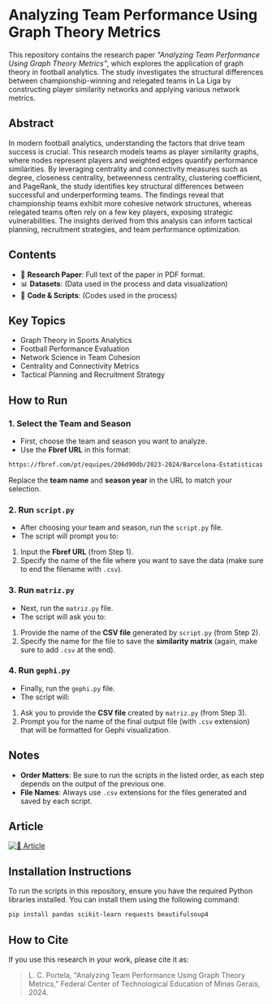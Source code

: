 # Analyzing Team Performance Using Graph Theory Metrics

This repository contains the research paper *"Analyzing Team Performance Using Graph Theory Metrics"*, which explores the application of graph theory in football analytics. The study investigates the structural differences between championship-winning and relegated teams in La Liga by constructing player similarity networks and applying various network metrics.

## Abstract

In modern football analytics, understanding the factors that drive team success is crucial. This research models teams as player similarity graphs, where nodes represent players and weighted edges quantify performance similarities. By leveraging centrality and connectivity measures such as degree, closeness centrality, betweenness centrality, clustering coefficient, and PageRank, the study identifies key structural differences between successful and underperforming teams. The findings reveal that championship teams exhibit more cohesive network structures, whereas relegated teams often rely on a few key players, exposing strategic vulnerabilities. The insights derived from this analysis can inform tactical planning, recruitment strategies, and team performance optimization.

## Contents

- 📄 **Research Paper**: Full text of the paper in PDF format.
- 📊 **Datasets**: (Data used in the process and data visualization)
- 📎 **Code & Scripts**: (Codes used in the process)

## Key Topics

- Graph Theory in Sports Analytics
- Football Performance Evaluation
- Network Science in Team Cohesion
- Centrality and Connectivity Metrics
- Tactical Planning and Recruitment Strategy

## How to Run

### 1. **Select the Team and Season**

- First, choose the team and season you want to analyze.
- Use the **Fbref URL** in this format:

```sh
https://fbref.com/pt/equipes/206d90db/2023-2024/Barcelona-Estatisticas
```

Replace the **team name** and **season year** in the URL to match your selection.

### 2. **Run `script.py`**

- After choosing your team and season, run the `script.py` file.
- The script will prompt you to:
1. Input the **Fbref URL** (from Step 1).
2. Specify the name of the file where you want to save the data (make sure to end the filename with `.csv`).

### 3. **Run `matriz.py`**

- Next, run the `matriz.py` file.
- The script will ask you to:
1. Provide the name of the **CSV file** generated by `script.py` (from Step 2).
2. Specify the name for the file to save the **similarity matrix** (again, make sure to add `.csv` at the end).

### 4. **Run `gephi.py`**

- Finally, run the `gephi.py` file.
- The script will:
1. Ask you to provide the **CSV file** created by `matriz.py` (from Step 3).
2. Prompt you for the name of the final output file (with `.csv` extension) that will be formatted for Gephi visualization.

## Notes

- **Order Matters**: Be sure to run the scripts in the listed order, as each step depends on the output of the previous one.
- **File Names**: Always use `.csv` extensions for the files generated and saved by each script.

## Article
[![📄 Article](https://img.shields.io/badge/📄-Read%20Article-blue)](https://github.com/LucasPorteladev/blob/master/Research%20Paper/Analyzing%20Team%20Performance%20Using%20Graph%20Theory%20Metrics.pdf)

## Installation Instructions

To run the scripts in this repository, ensure you have the required Python libraries installed. You can install them using the following command:

```sh
pip install pandas scikit-learn requests beautifulsoup4
```

## How to Cite

If you use this research in your work, please cite it as:

> L. C. Portela, "Analyzing Team Performance Using Graph Theory Metrics," 
> Federal Center of Technological Education of Minas Gerais, 2024.
